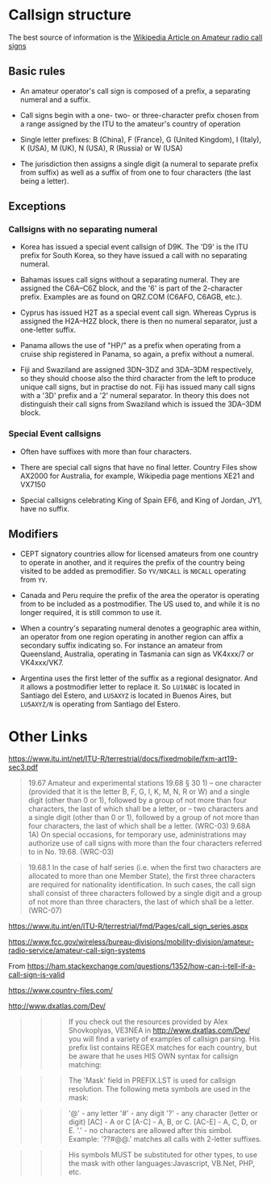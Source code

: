 # Callsign structure

The best source of information is the [Wikipedia Article on Amateur radio call signs](https://en.wikipedia.org/wiki/Amateur_radio_call_signs)

## Basic rules

- An amateur operator's call sign is composed of a prefix, a separating numeral and a suffix.

- Call signs begin with a one- two- or three-character prefix chosen from a range assigned by the ITU to the amateur's country of operation

- Single letter prefixes: B (China), F (France), G (United Kingdom), I (Italy), K (USA), M (UK), N (USA), R (Russia) or W (USA)

- The jurisdiction then assigns a single digit (a numeral to separate prefix from suffix) as well as a suffix of from one to four characters (the last being a letter).

## Exceptions

### Callsigns with no separating numeral

- Korea has issued a special event callsign of D9K. The 'D9' is the ITU prefix for South Korea, so they have issued a call with no separating numeral.

- Bahamas issues call signs without a separating numeral. They are assigned the C6A–C6Z block, and the '6' is part of the 2-character prefix. Examples are as found on QRZ.COM (C6AFO, C6AGB, etc.).

- Cyprus has issued H2T as a special event call sign. Whereas Cyprus is assigned the H2A–H2Z block, there is then no numeral separator, just a one-letter suffix.

- Panama allows the use of "HP/" as a prefix when operating from a cruise ship registered in Panama, so again, a prefix without a numeral.

- Fiji and Swaziland are assigned 3DN–3DZ and 3DA–3DM respectively, so they should choose also the third character from the left to produce unique call signs, but in practise do not. Fiji has issued many call signs with a '3D' prefix and a '2' numeral separator. In theory this does not distinguish their call signs from Swaziland which is issued the 3DA–3DM block.

### Special Event callsigns

- Often have suffixes with more than four characters.

- There are special call signs that have no final letter. Country Files show AX2000 for Australia, for example, Wikipedia page mentions XE21 and VX7150

- Special callsigns celebrating King of Spain EF6, and King of Jordan, JY1, have no suffix.

## Modifiers

- CEPT signatory countries allow for licensed amateurs from one country to operate in another, and it requires the prefix of the country being visited to be added as premodifier. So `YV/N0CALL` is `N0CALL` operating from `YV`.

- Canada and Peru require the prefix of the area the operator is operating from to be included as a postmodifier. The US used to, and while it is no longer required, it is still common to use it.

- When a country's separating numeral denotes a geographic area within, an operator from one region operating in another region can affix a secondary suffix indicating so. For instance an amateur from Queensland, Australia, operating in Tasmania can sign as VK4xxx/7 or VK4xxx/VK7.

- Argentina uses the first letter of the suffix as a regional designator. And it allows a postmodifier letter to replace it. So `LU1NABC` is located in Santiago del Estero, and `LU5AXYZ` is located in Buenos Aires, but `LU5AXYZ/N` is operating from Santiago del Estero.

# Other Links

https://www.itu.int/net/ITU-R/terrestrial/docs/fixedmobile/fxm-art19-sec3.pdf

> 19.67 Amateur and experimental stations
> 19.68 § 30 1)
> – one character (provided that it is the letter B, F, G, I, K, M, N, R or W) and a single digit (other than 0 or 1), followed by a group of not more than four characters, the last of which shall be a letter, or
> – two characters and a single digit (other than 0 or 1), followed by a group of not more than four characters, the last of which shall be a letter. (WRC-03)
> 9.68A 1A) On special occasions, for temporary use, administrations may authorize use of call signs with more than the four characters referred to in No. 19.68. (WRC-03)

> 19.68.1 In the case of half series (i.e. when the first two characters are allocated to more than one Member State), the first three characters are required for nationality identification. In such cases, the call sign shall consist of three characters followed by a single digit and a group of not more than three characters, the last of which shall be a letter. (WRC-07)

https://www.itu.int/en/ITU-R/terrestrial/fmd/Pages/call_sign_series.aspx

https://www.fcc.gov/wireless/bureau-divisions/mobility-division/amateur-radio-service/amateur-call-sign-systems

From https://ham.stackexchange.com/questions/1352/how-can-i-tell-if-a-call-sign-is-valid

https://www.country-files.com/

http://www.dxatlas.com/Dev/

> > > If you check out the resources provided by Alex Shovkoplyas, VE3NEA in http://www.dxatlas.com/Dev/ you will find a variety of examples of callsign parsing. His prefix list contains REGEX matches for each country, but be aware that he uses HIS OWN syntax for callsign matching:

> > > The 'Mask' field in PREFIX.LST is used for callsign resolution. The following meta symbols are used in the mask:

> > > '@' - any letter '#' - any digit '?' - any character (letter or digit) [AC] - A or C [A-C] - A, B, or C. [AC-E] - A, C, D, or E. '.' - no characters are allowed after this simbol. Example: '??#@@.' matches all calls with 2-letter suffixes.

> > > His symbols MUST be substituted for other types, to use the mask with other languages:Javascript, VB.Net, PHP, etc.
